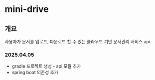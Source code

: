 # mini-drive
## 개요 
사용자가 문서를 업로드, 다운로드 할 수 있는 클라우드 기반 문서관리 서비스 api

### 2025.04.05
- gradle 프로젝트 생성 - api 모듈 추가
- spring boot 의존성 추가